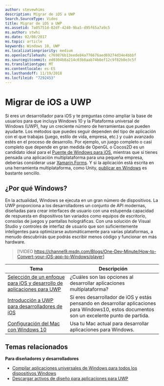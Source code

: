 ```yaml
---
author: stevewhims
description: Migrar de iOS a UWP
Search.SourceType: Video
title: Migrar de iOS a UWP
ms.assetid: 7a05751d-02df-4240-9ba5-d95f65a7a9c5
ms.author: stwhi
ms.date: 02/08/2017
ms.topic: article
keywords: Windows 10, UWP
ms.localizationpriority: medium
ms.openlocfilehash: c769876b13eede84a776676aed69274d34e4bbbf
ms.sourcegitcommit: ed0304b8a214c03b8aab74b8ef12c9f82b8e3c5f
ms.translationtype: MT
ms.contentlocale: es-ES
ms.lasthandoff: 11/19/2018
ms.locfileid: "7292453"
---
```

# <a name="move-from-ios-to-uwp"></a>Migrar de iOS a UWP

Si eres un desarrollador para iOS y te preguntas cómo ampliar la base de usuarios para que incluya Windows 10 y la Plataforma universal de Windows (UWP), hay un creciente número de herramientas que pueden ayudarte. Los métodos que puedes seguir dependen del tipo de aplicación con el que trabajas (juego, estilo de vida, empresa, etc.) y cuán avanzado estés en el proceso de desarrollo. Por ejemplo, un juego completo o casi completo que depende en gran medida de OpenGL o Cocos2D es un candidato ideal para el [Puente de Windows para iOS](https://dev.windows.com/bridges/ios), mientras que si tienes pensada una aplicación multiplataforma para una pequeña empresa, deberías considerar usar [Xamarin.Forms](https://www.xamarin.com/forms). Y si la aplicación está escrita en una herramienta multiplataforma, como Unity, [publicar en Windows](http://blogs.unity3d.com/2015/09/09/windows-10-universal-apps-in-unity-5-2/) es bastante sencillo.

## <a name="why-windows"></a>¿Por qué Windows?

En la actualidad, Windows se ejecuta en un gran número de dispositivos. La UWP proporciona a los desarrolladores un conjunto de API modernas, diseñadas para crear interfaces de usuario con una estupenda capacidad de respuesta en dispositivos tan variados como equipos de escritorio, consolas de juegos y pantallas holográficas. Con una solución de Visual Studio y controles de interfaz de usuario que son suficientemente inteligentes para optimizarse automáticamente para varias plataformas, a menudo descubrirás que podrás escribir menos código y funcionar en más hardware.

> [!VIDEO https://channel9.msdn.com/Blogs/One-Dev-Minute/How-to-Convert-your-iOS-app-to-Windows/player]

| Tema | Descripción |
|-------|-------------|
| [Selección de un enfoque para iOS y desarrollo de aplicaciones para UWP](selecting-an-approach-to-ios-and-uwp-app-development.md) | ¿Cuáles son las opciones al desarrollar aplicaciones multiplataforma? |
| [Introducción a UWP para desarrolladores de iOS](getting-started-with-uwp-for-ios-developers.md) | Si eres desarrollador de iOS y estás pensando en desarrollar aplicaciones para Windows10, estos documentos son un excelente punto de partida. |
| [Configuración del Mac con Windows 10](setting-up-your-mac-with-windows-10.md) | Usa tu Mac actual para desarrollar aplicaciones para Windows. |

## <a name="related-topics"></a>Temas relacionados

**Para diseñadores y desarrolladores**
* [Compilar aplicaciones universales de Windows para todos los dispositivos Windows](http://go.microsoft.com/fwlink/p/?LinkID=397871)
* [Descargar activos de diseño para aplicaciones para UWP](https://msdn.microsoft.com/library/windows/apps/xaml/bg125377.aspx)

